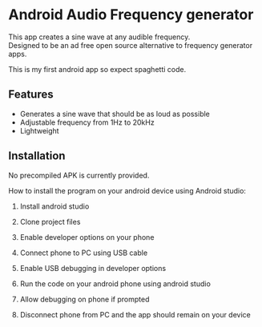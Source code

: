 
# Android Audio Frequency generator

This app creates a sine wave at any audible frequency.  
Designed to be an ad free open source alternative to frequency generator apps.  

This is my first android app so expect spaghetti code.  

## Features

- Generates a sine wave that should be as loud as possible
- Adjustable frequency from 1Hz to 20kHz
- Lightweight



## Installation

No precompiled APK is currently provided. 

How to install the program on your android device using Android studio:  

1. Install android studio  

2. Clone project files  

3. Enable developer options on your phone  

4. Connect phone to PC using USB cable  

5. Enable USB debugging in developer options  

6. Run the code on your android phone using android studio  

7. Allow debugging on phone if prompted  

8. Disconnect phone from PC and the app should remain on your device

